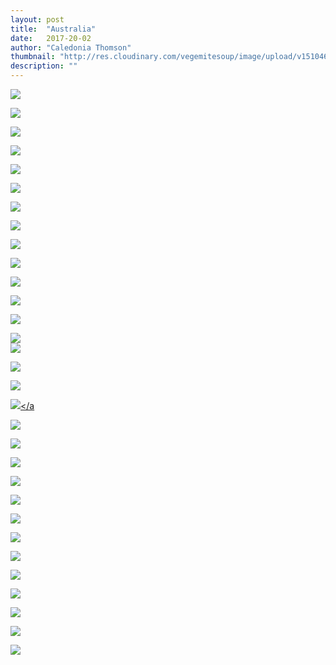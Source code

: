 ```yaml
---
layout: post
title:  "Australia"
date:   2017-20-02
author: "Caledonia Thomson"
thumbnail: "http://res.cloudinary.com/vegemitesoup/image/upload/v1510469902/oz/5.jpg"
description: ""
---
```


<a href="http://res.cloudinary.com/vegemitesoup/image/upload/v1510469901/oz/0.jpg"><img src="http://res.cloudinary.com/vegemitesoup/image/upload/v1510469901/oz/0.jpg" /></a>

<a href="http://res.cloudinary.com/vegemitesoup/image/upload/v1510469902/oz/1.jpg"><img src="http://res.cloudinary.com/vegemitesoup/image/upload/v1510469902/oz/1.jpg" /></a>

<a href="http://res.cloudinary.com/vegemitesoup/image/upload/v1510469902/oz/3.jpg"><img src="http://res.cloudinary.com/vegemitesoup/image/upload/v1510469902/oz/3.jpg" /></a>

<a href="http://res.cloudinary.com/vegemitesoup/image/upload/v1510469901/oz/4.jpg"><img src="http://res.cloudinary.com/vegemitesoup/image/upload/v1510469901/oz/4.jpg" /></a>

<a href="http://res.cloudinary.com/vegemitesoup/image/upload/v1510469902/oz/5.jpg"><img src="http://res.cloudinary.com/vegemitesoup/image/upload/v1510469902/oz/5.jpg" /></a>

<a href="http://res.cloudinary.com/vegemitesoup/image/upload/v1510469902/oz/5.5.jpg"><img src="http://res.cloudinary.com/vegemitesoup/image/upload/v1510469902/oz/5.5.jpg" /></a>

<a href="http://res.cloudinary.com/vegemitesoup/image/upload/v1510469902/oz/6.jpg"><img src="http://res.cloudinary.com/vegemitesoup/image/upload/v1510469902/oz/6.jpg" /></a>

<a href="http://res.cloudinary.com/vegemitesoup/image/upload/v1510469902/oz/7.5.jpg"><img src="http://res.cloudinary.com/vegemitesoup/image/upload/v1510469902/oz/7.5.jpg" /></a>

<a href="http://res.cloudinary.com/vegemitesoup/image/upload/v1510469904/oz/7.jpg"><img src="http://res.cloudinary.com/vegemitesoup/image/upload/v1510469904/oz/7.jpg" /></a>

<a href="http://res.cloudinary.com/vegemitesoup/image/upload/v1510469904/oz/8.jpg"><img src="http://res.cloudinary.com/vegemitesoup/image/upload/v1510469904/oz/8.jpg" /></a>

<a href="http://res.cloudinary.com/vegemitesoup/image/upload/v1510469903/oz/9.jpg"><img src="http://res.cloudinary.com/vegemitesoup/image/upload/v1510469903/oz/9.jpg" /></a>

<a href="http://res.cloudinary.com/vegemitesoup/image/upload/v1510469901/oz/10.1.jpg"><img src="http://res.cloudinary.com/vegemitesoup/image/upload/v1510469901/oz/10.1.jpg" /></a>

<a href="http://res.cloudinary.com/vegemitesoup/image/upload/v1510469901/oz/10.2.jpg"><img src="http://res.cloudinary.com/vegemitesoup/image/upload/v1510469901/oz/10.2.jpg" /></a>

<div class="row vertical-align">
	<div class="col-sm-8 col-xs-12">
		<a href="http://res.cloudinary.com/vegemitesoup/image/upload/v1510469901/oz/12.jpg"><img src="http://res.cloudinary.com/vegemitesoup/image/upload/v1510469901/oz/12.jpg" /></a>
	</div>
	<div class="col-sm-4 col-xs-12">
		<a href="http://res.cloudinary.com/vegemitesoup/image/upload/v1510469901/oz/11.jpg"><img src="http://res.cloudinary.com/vegemitesoup/image/upload/v1510469901/oz/11.jpg" /></a>
	</div>
</div>

<a href="http://res.cloudinary.com/vegemitesoup/image/upload/v1510469901/oz/10.jpg"><img src="http://res.cloudinary.com/vegemitesoup/image/upload/v1510469901/oz/10.jpg" /></a>

<a href="http://res.cloudinary.com/vegemitesoup/image/upload/v1510469903/oz/13.jpg"><img src="http://res.cloudinary.com/vegemitesoup/image/upload/v1510469903/oz/13.jpg" /></a>

<a href="http://res.cloudinary.com/vegemitesoup/image/upload/v1510469902/oz/14.jpg"><img src="http://res.cloudinary.com/vegemitesoup/image/upload/v1510469902/oz/14.jpg" /></a

<a href="http://res.cloudinary.com/vegemitesoup/image/upload/v1510469903/oz/15.jpg"><img src="http://res.cloudinary.com/vegemitesoup/image/upload/v1510469903/oz/15.jpg" /></a>

<a href="http://res.cloudinary.com/vegemitesoup/image/upload/v1510469903/oz/16.jpg"><img src="http://res.cloudinary.com/vegemitesoup/image/upload/v1510469903/oz/16.jpg" /></a>

<a href="http://res.cloudinary.com/vegemitesoup/image/upload/v1510469904/oz/17.jpg"><img src="http://res.cloudinary.com/vegemitesoup/image/upload/v1510469904/oz/17.jpg" /></a>

<a href="http://res.cloudinary.com/vegemitesoup/image/upload/v1510469904/oz/18.jpg"><img src="http://res.cloudinary.com/vegemitesoup/image/upload/v1510469904/oz/18.jpg" /></a>

<a href="http://res.cloudinary.com/vegemitesoup/image/upload/v1510469904/oz/19.jpg"><img src="http://res.cloudinary.com/vegemitesoup/image/upload/v1510469904/oz/19.jpg" /></a>

<a href="http://res.cloudinary.com/vegemitesoup/image/upload/v1510469904/oz/20.jpg"><img src="http://res.cloudinary.com/vegemitesoup/image/upload/v1510469904/oz/20.jpg" /></a>

<a href="http://res.cloudinary.com/vegemitesoup/image/upload/v1510469904/oz/21.jpg"><img src="http://res.cloudinary.com/vegemitesoup/image/upload/v1510469904/oz/21.jpg" /></a>

<a href="http://res.cloudinary.com/vegemitesoup/image/upload/v1510469904/oz/22.jpg"><img src="http://res.cloudinary.com/vegemitesoup/image/upload/v1510469904/oz/22.jpg" /></a>

<a href="http://res.cloudinary.com/vegemitesoup/image/upload/v1510469905/oz/23.jpg"><img src="http://res.cloudinary.com/vegemitesoup/image/upload/v1510469905/oz/23.jpg" /></a>

<a href="http://res.cloudinary.com/vegemitesoup/image/upload/v1510469905/oz/24.jpg"><img src="http://res.cloudinary.com/vegemitesoup/image/upload/v1510469905/oz/24.jpg" /></a>

<a href="http://res.cloudinary.com/vegemitesoup/image/upload/v1510469905/oz/24.5.jpg"><img src="http://res.cloudinary.com/vegemitesoup/image/upload/v1510469905/oz/24.5.jpg" /></a>

<a href="http://res.cloudinary.com/vegemitesoup/image/upload/v1510469905/oz/25.jpg"><img src="http://res.cloudinary.com/vegemitesoup/image/upload/v1510469905/oz/25.jpg" /></a>

<a href="http://res.cloudinary.com/vegemitesoup/image/upload/v1510469905/oz/outra.jpg"><img src="http://res.cloudinary.com/vegemitesoup/image/upload/v1510469905/oz/outra.jpg" /></a>
